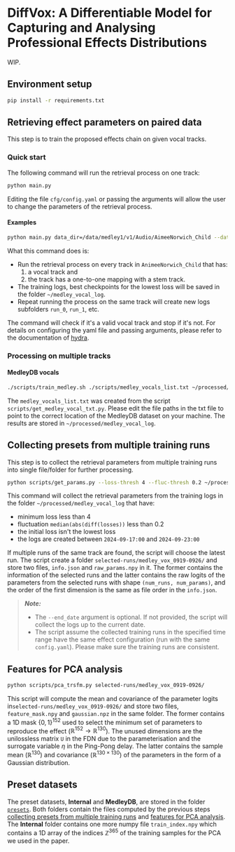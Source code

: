 # DiffVox: A Differentiable Model for Capturing and Analysing Professional Effects Distributions
WIP.

## Environment setup

```bash
pip install -r requirements.txt
```

## Retrieving effect parameters on paired data

This step is to train the proposed effects chain on given vocal tracks.

### Quick start

The following command will run the retrieval process on one track:

```bash
python main.py
```

Editing the file `cfg/config.yaml` or passing the arguments will allow the user to change the parameters of the retrieval process. 


#### Examples

```bash
python main.py data_dir=/data/medley1/v1/Audio/AimeeNorwich_Child --dataset=medley_vocal --log_dir=~/medley_vocal_log
```
What this command does is:
- Run the retrieval process on every track in `AnimeeNorwich_Child` that has:
  1. a vocal track and 
  2. the track has a one-to-one mapping with a stem track.
- The training logs, best checkpoints for the lowest loss will be saved in the folder `~/medley_vocal_log`.
- Repeat running the process on the same track will create new logs subfolders `run_0`, `run_1`, etc.

The command will check if it's a valid vocal track and stop if it's not.
For details on configuring the yaml file and passing arguments, please refer to the documentation of [hydra](https://hydra.cc/docs/intro/).

### Processing on multiple tracks

#### MedleyDB vocals

```bash
./scripts/train_medley.sh ./scripts/medley_vocals_list.txt ~/processed/medley_vocal_log
```
The `medley_vocals_list.txt` was created from the script `scripts/get_medley_vocal_txt.py`. 
Please edit the file paths in the txt file to point to the correct location of the MedleyDB dataset on your machine.
The results are stored in `~/processed/medley_vocal_log`.


## Collecting presets from multiple training runs

This step is to collect the retrieval parameters from multiple training runs into single file/folder for further processing.

```bash
python scripts/get_params.py --loss-thresh 4 --fluc-thresh 0.2 ~/processed/medley_vocal_log selected-runs/medley_vox_0919-0926/ 2024-09-17:00 --end_date 2024-09-23:00
```
This command will collect the retrieval parameters from the training logs in the folder `~/processed/medley_vocal_log` that have:
- minimum loss less than 4
- fluctuation `median(abs(diff(losses))` less than 0.2
- the initial loss isn't the lowest loss
- the logs are created between `2024-09-17:00` and `2024-09-23:00`

If multiple runs of the same track are found, the script will choose the latest run.
The script create a folder `selected-runs/medley_vox_0919-0926/` and store two files, `info.json` and `raw_params.npy` in it. The former contains the information of the selected runs and the latter contains the raw logits of the parameters from the selected runs with shape `(num_runs, num_params)`, and the order of the first dimension is the same as file order in the `info.json`.

> **_Note:_**
> - The `--end_date` argument is optional. If not provided, the script will collect the logs up to the current date.
> - The script assume the collected training runs in the specified time range have the same effect configuration (run with the same `config.yaml`). Please make sure the training runs are consistent.

## Features for PCA analysis

```bash
python scripts/pca_trsfm.py selected-runs/medley_vox_0919-0926/
```

This script will compute the mean and covariance of the parameter logits in`selected-runs/medley_vox_0919-0926/` and store two files, `feature_mask.npy` and `gaussian.npz` in the same folder.
The former contains a 1D mask $\{0, 1\}^{152}$ used to select the minimum set of parameters to reproduce the effect ($\mathbb{R}^{152} \to \mathbb{R}^{130}$).
The unused dimensions are the unilossless matrix `U` in the FDN due to the parameterisation and the surrogate variable $\eta$ in the Ping-Pong delay.
The latter contains the sample mean ($\mathbb{R}^{130}$) and covariance ($\mathbb{R}^{130 \times 130}$) of the parameters in the form of a Gaussian distribution.

## Preset datasets

The preset datasets, **Internal** and **MedleyDB**, are stored in the folder [`presets`](presets/).
Both folders contain the files computed by the previous steps [collecting presets from multiple training runs](#collecting-presets-from-multiple-training-runs) and [features for PCA analysis](#features-for-pca-analysis).
The **Internal** folder contains one more numpy file `train_index.npy` which contains a 1D array of the indices $\mathbb{Z}^{365}$ of the training samples for the PCA we used in the paper.